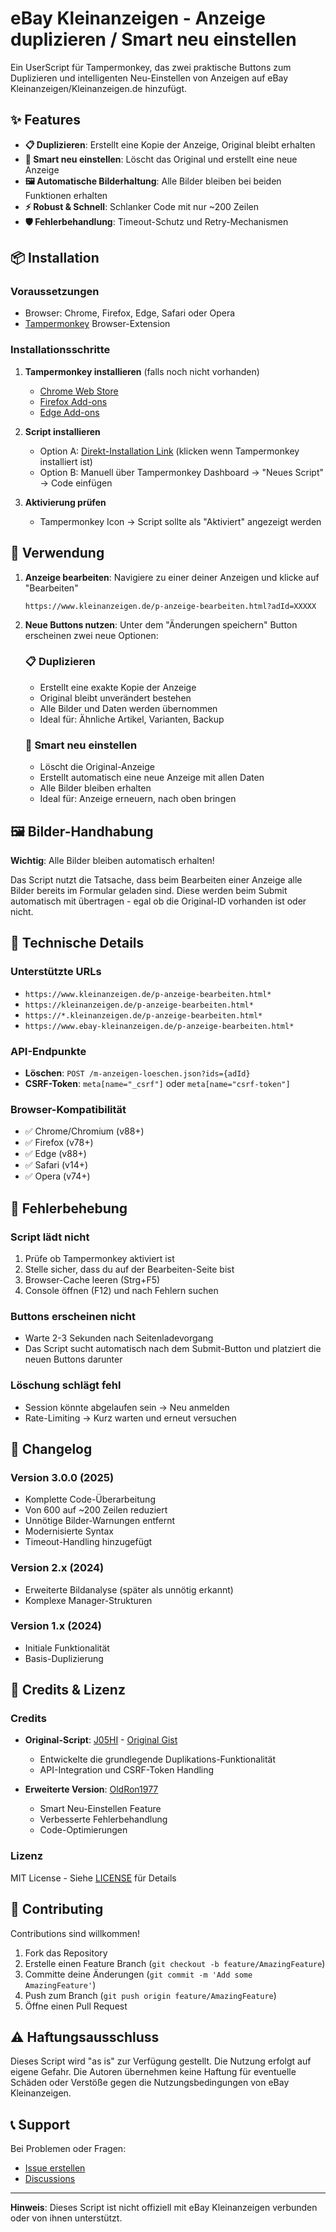 # eBay Kleinanzeigen - Anzeige duplizieren / Smart neu einstellen

Ein UserScript für Tampermonkey, das zwei praktische Buttons zum Duplizieren und intelligenten Neu-Einstellen von Anzeigen auf eBay Kleinanzeigen/Kleinanzeigen.de hinzufügt.

## ✨ Features

- **📋 Duplizieren**: Erstellt eine Kopie der Anzeige, Original bleibt erhalten
- **🔄 Smart neu einstellen**: Löscht das Original und erstellt eine neue Anzeige
- **🖼️ Automatische Bilderhaltung**: Alle Bilder bleiben bei beiden Funktionen erhalten
- **⚡ Robust & Schnell**: Schlanker Code mit nur ~200 Zeilen
- **🛡️ Fehlerbehandlung**: Timeout-Schutz und Retry-Mechanismen

## 📦 Installation

### Voraussetzungen
- Browser: Chrome, Firefox, Edge, Safari oder Opera
- [Tampermonkey](https://www.tampermonkey.net/) Browser-Extension

### Installationsschritte

1. **Tampermonkey installieren** (falls noch nicht vorhanden)
   - [Chrome Web Store](https://chrome.google.com/webstore/detail/tampermonkey/dhdgffkkebhmkfjojejmpbldmpobfkfo)
   - [Firefox Add-ons](https://addons.mozilla.org/de/firefox/addon/tampermonkey/)
   - [Edge Add-ons](https://microsoftedge.microsoft.com/addons/detail/tampermonkey/iikmkjmpaadaobahmlepeloendndfphd)

2. **Script installieren**
   - Option A: [Direkt-Installation Link](https://raw.githubusercontent.com/OldRon1977/Kleinanzeigen---Duplizieren-Smart-neu-einstellen/main/kleinanzeigen-duplizieren.user.js) (klicken wenn Tampermonkey installiert ist)
   - Option B: Manuell über Tampermonkey Dashboard → "Neues Script" → Code einfügen

3. **Aktivierung prüfen**
   - Tampermonkey Icon → Script sollte als "Aktiviert" angezeigt werden

## 🎯 Verwendung

1. **Anzeige bearbeiten**: Navigiere zu einer deiner Anzeigen und klicke auf "Bearbeiten"
   ```
   https://www.kleinanzeigen.de/p-anzeige-bearbeiten.html?adId=XXXXX
   ```

2. **Neue Buttons nutzen**: Unter dem "Änderungen speichern" Button erscheinen zwei neue Optionen:

   ### 📋 Duplizieren
   - Erstellt eine exakte Kopie der Anzeige
   - Original bleibt unverändert bestehen
   - Alle Bilder und Daten werden übernommen
   - Ideal für: Ähnliche Artikel, Varianten, Backup

   ### 🔄 Smart neu einstellen  
   - Löscht die Original-Anzeige
   - Erstellt automatisch eine neue Anzeige mit allen Daten
   - Alle Bilder bleiben erhalten
   - Ideal für: Anzeige erneuern, nach oben bringen

## 🖼️ Bilder-Handhabung

**Wichtig**: Alle Bilder bleiben automatisch erhalten!

Das Script nutzt die Tatsache, dass beim Bearbeiten einer Anzeige alle Bilder bereits im Formular geladen sind. Diese werden beim Submit automatisch mit übertragen - egal ob die Original-ID vorhanden ist oder nicht.

## 🔧 Technische Details

### Unterstützte URLs
- `https://www.kleinanzeigen.de/p-anzeige-bearbeiten.html*`
- `https://kleinanzeigen.de/p-anzeige-bearbeiten.html*`
- `https://*.kleinanzeigen.de/p-anzeige-bearbeiten.html*`
- `https://www.ebay-kleinanzeigen.de/p-anzeige-bearbeiten.html*`

### API-Endpunkte
- **Löschen**: `POST /m-anzeigen-loeschen.json?ids={adId}`
- **CSRF-Token**: `meta[name="_csrf"]` oder `meta[name="csrf-token"]`

### Browser-Kompatibilität
- ✅ Chrome/Chromium (v88+)
- ✅ Firefox (v78+)
- ✅ Edge (v88+)
- ✅ Safari (v14+)
- ✅ Opera (v74+)

## 🐛 Fehlerbehebung

### Script lädt nicht
1. Prüfe ob Tampermonkey aktiviert ist
2. Stelle sicher, dass du auf der Bearbeiten-Seite bist
3. Browser-Cache leeren (Strg+F5)
4. Console öffnen (F12) und nach Fehlern suchen

### Buttons erscheinen nicht
- Warte 2-3 Sekunden nach Seitenladevorgang
- Das Script sucht automatisch nach dem Submit-Button und platziert die neuen Buttons darunter

### Löschung schlägt fehl
- Session könnte abgelaufen sein → Neu anmelden
- Rate-Limiting → Kurz warten und erneut versuchen

## 📝 Changelog

### Version 3.0.0 (2025)
- Komplette Code-Überarbeitung
- Von 600 auf ~200 Zeilen reduziert
- Unnötige Bilder-Warnungen entfernt
- Modernisierte Syntax
- Timeout-Handling hinzugefügt

### Version 2.x (2024)
- Erweiterte Bildanalyse (später als unnötig erkannt)
- Komplexe Manager-Strukturen

### Version 1.x (2024)
- Initiale Funktionalität
- Basis-Duplizierung

## 👥 Credits & Lizenz

### Credits
- **Original-Script**: [J05HI](https://github.com/J05HI) - [Original Gist](https://gist.github.com/J05HI/9f3fc7a496e8baeff5a56e0c1a710bb5)
  - Entwickelte die grundlegende Duplikations-Funktionalität
  - API-Integration und CSRF-Token Handling
  
- **Erweiterte Version**: [OldRon1977](https://github.com/OldRon1977)
  - Smart Neu-Einstellen Feature
  - Verbesserte Fehlerbehandlung
  - Code-Optimierungen

### Lizenz
MIT License - Siehe [LICENSE](LICENSE) für Details

## 🤝 Contributing

Contributions sind willkommen! 

1. Fork das Repository
2. Erstelle einen Feature Branch (`git checkout -b feature/AmazingFeature`)
3. Committe deine Änderungen (`git commit -m 'Add some AmazingFeature'`)
4. Push zum Branch (`git push origin feature/AmazingFeature`)
5. Öffne einen Pull Request

## ⚠️ Haftungsausschluss

Dieses Script wird "as is" zur Verfügung gestellt. Die Nutzung erfolgt auf eigene Gefahr. Die Autoren übernehmen keine Haftung für eventuelle Schäden oder Verstöße gegen die Nutzungsbedingungen von eBay Kleinanzeigen.

## 📞 Support

Bei Problemen oder Fragen:
- [Issue erstellen](https://github.com/OldRon1977/Kleinanzeigen---Duplizieren-Smart-neu-einstellen/issues)
- [Discussions](https://github.com/OldRon1977/Kleinanzeigen---Duplizieren-Smart-neu-einstellen/discussions)

---

**Hinweis**: Dieses Script ist nicht offiziell mit eBay Kleinanzeigen verbunden oder von ihnen unterstützt.